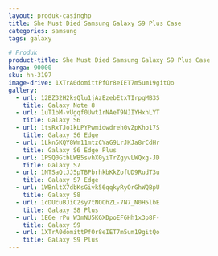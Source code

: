 ```yaml
---
layout: produk-casinghp
title: She Must Died Samsung Galaxy S9 Plus Case
categories: samsung
tags: galaxy

# Produk
product-title: She Must Died Samsung Galaxy S9 Plus Case
harga: 90000
sku: hn-3197
image-drive: 1XTrA0domittPfOr8eIET7m5um19gitQo
gallery:
  - url: 12BZ32H2ksQlu1jAzEzebEtxTIrpgMB3S
    title: Galaxy Note 8
  - url: 1uT1bM-vUgqf0Uwt1rNAeT9NJIYHxhLYT
    title: Galaxy S6
  - url: 1tsRxTJo1kLPYPwmidwdreh0vZpKho17S
    title: Galaxy S6 Edge
  - url: 1Lkn5KQY8Wm11mtzCYaG9LrJKJa8rCdHr
    title: Galaxy S6 Edge Plus
  - url: 1PSQ0GtbLWB5svhX0yiTrZgyvLWQxg-JD
    title: Galaxy S7
  - url: 1NTSaQtJJ5pTBPbrhkbKkZofUD9RudT3u
    title: Galaxy S7 Edge
  - url: 1WBnltX7dbKsGivk56qqkyRyOrGhWQBpU
    title: Galaxy S8
  - url: 1cDUcuBJiC2sy7tNOOhZL-7N7_N0H5lbE
    title: Galaxy S8 Plus
  - url: 1E6e_rPu_W3mNU5KGXDpoEF6Hh1x3p8F-
    title: Galaxy S9
  - url: 1XTrA0domittPfOr8eIET7m5um19gitQo
    title: Galaxy S9 Plus
---
```

